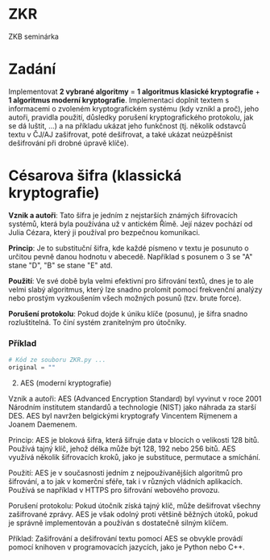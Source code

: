 # ZKR
ZKB seminárka

# Zadání
Implementovat **2 vybrané algoritmy** = **1 algoritmus klasické kryptografie** + **1 algoritmus moderní kryptografie**. Implementaci doplnit textem s informacemi o zvoleném kryptografickém systému (kdy vznikl a proč), jeho autoři, pravidla použití, důsledky porušení kryptografického protokolu, jak se dá luštit, ...) a na příkladu ukázat jeho funkčnost (tj. několik odstavců textu v ČJ/AJ zašifrovat, poté dešifrovat, a také ukázat neúzpěšnist dešifrování při drobné úpravě klíče).

# Césarova šifra (klassická kryptografie)

**Vznik a autoři**: Tato šifra je jedním z nejstarších známých šifrovacích systémů, která byla používána už v antickém Římě. Její název pochází od Julia Cézara, který ji používal pro bezpečnou komunikaci.

**Princip**: Je to substituční šifra, kde každé písmeno v textu je posunuto o určitou pevně danou hodnotu v abecedě. Například s posunem o 3 se "A" stane "D", "B" se stane "E" atd.

**Použití**: Ve své době byla velmi efektivní pro šifrování textů, dnes je to ale velmi slabý algoritmus, který lze snadno prolomit pomocí frekvenční analýzy nebo prostým vyzkoušením všech možných posunů (tzv. brute force).

**Porušení protokolu**: Pokud dojde k úniku klíče (posunu), je šifra snadno rozluštitelná. To činí systém zranitelným pro útočníky.

### Příklad
```python
# Kód ze souboru ZKR.py ...
original = ""
```

2. AES (moderní kryptografie)

Vznik a autoři: AES (Advanced Encryption Standard) byl vyvinut v roce 2001 Národním institutem standardů a technologie (NIST) jako náhrada za starší DES. AES byl navržen belgickými kryptografy Vincentem Rijmenem a Joanem Daemenem.

Princip: AES je bloková šifra, která šifruje data v blocích o velikosti 128 bitů. Používá tajný klíč, jehož délka může být 128, 192 nebo 256 bitů. AES využívá několik šifrovacích kroků, jako je substituce, permutace a smíchání.

Použití: AES je v současnosti jedním z nejpoužívanějších algoritmů pro šifrování, a to jak v komerční sféře, tak i v různých vládních aplikacích. Používá se například v HTTPS pro šifrování webového provozu.

Porušení protokolu: Pokud útočník získá tajný klíč, může dešifrovat všechny zašifrované zprávy. AES je však odolný proti většině běžných útoků, pokud je správně implementován a používán s dostatečně silným klíčem.

Příklad: Zašifrování a dešifrování textu pomocí AES se obvykle provádí pomocí knihoven v programovacích jazycích, jako je Python nebo C++.
